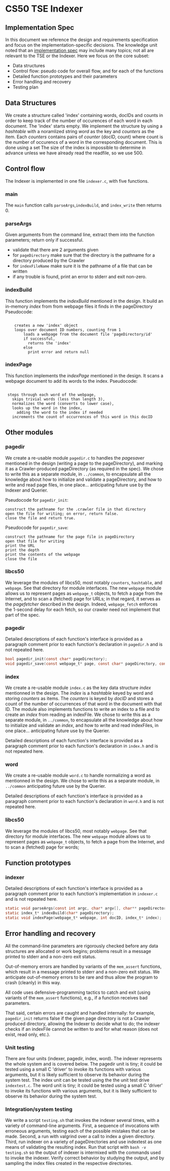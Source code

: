 # CS50 TSE Indexer
## Implementation Spec

In this document we reference the design and requirements specification and focus on the implementation-specific decisions. 
The knowledge unit noted that an [implementation spec](https://github.com/cs50fall2023/home/blob/main/knowledge/units/design.md#implementation-spec) may include many topics; not all are relevant to the TSE or the Indexer.
Here we focus on the core subset:

-  Data structures
-  Control flow: pseudo code for overall flow, and for each of the functions
-  Detailed function prototypes and their parameters
-  Error handling and recovery
-  Testing plan

## Data Structures

We create a structure called 'index' containing words, docIDs and counts in order to keep track of the number of occurences of each word in each document. 
The 'index' starts empty. 
We implement the structure by using a _hashtable_ with a noramlized string _word_ as the key and _counters_ as the item. 
Each _counters_ contains pairs of _counter_ (docID, count) where count is the number of occurencs of a word in the corresponding document. This is done using a set
The size of the index is impossible to determine in advance unless we have already read the readfile, so we use 500.

## Control flow

The Indexer is implemented in one file `indexer.c`, with five functions.

### main

The `main` function calls `parseArgs`,`indexBuild`, and `index_write` then returns 0.

### parseArgs

Given arguments from the command line, extract them into the function parameters; return only if successful.

* validate that there are 2 arguments given
* for `pageDirectory` make sure that the directory is the pathname for a directory produced by the Crawler
* for `indexFileName` make sure it is the pathname of a file that can be written
* if any trouble is found, print an error to stderr and exit non-zero.

### indexBuild

This function implements the _indexBuild_ mentioned in the design. It build an in-memory _index_ from  from webpage files it finds in the pageDirectory
Pseudocode:

```

    creates a new 'index' object
    loops over document ID numbers, counting from 1
        loads a webpage from the document file 'pageDirectory/id'
        if successful, 
          returns the 'index'
        else 
          print error and return null

```

### indexPage

This function implements the _indexPage_ mentioned in the design. It scans a webpage document to add its words to the index.
Pseudocode:

```

 steps through each word of the webpage,
   skips trivial words (less than length 3),
   normalizes the word (converts to lower case),
   looks up the word in the index,
     adding the word to the index if needed
   increments the count of occurrences of this word in this docID

```

## Other modules



### pagedir

We create a re-usable module `pagedir.c` to handles the *pagesaver*  mentioned in the design (writing a page to the pageDirectory), and marking it as a Crawler-produced pageDirectory (as required in the spec).
We chose to write this as a separate module, in `../common`, to encapsulate all the knowledge about how to initialize and validate a pageDirectory, and how to write and read page files, in one place... anticipating future use by the Indexer and Querier.

Pseudocode for `pagedir_init`:

	construct the pathname for the .crawler file in that directory
	open the file for writing; on error, return false.
	close the file and return true.


Pseudocode for `pagedir_save`:

	construct the pathname for the page file in pageDirectory
	open that file for writing
	print the URL
	print the depth
	print the contents of the webpage
	close the file


### libcs50

We leverage the modules of libcs50, most notably `counters`, `hashtable`, and `webpage`.
See that directory for module interfaces.
The new `webpage` module allows us to represent pages as `webpage_t` objects, to fetch a page from the Internet, and to scan a (fetched) page for URLs; in that regard, it serves as the *pagefetcher* described in the design.
Indeed, `webpage_fetch` enforces the 1-second delay for each fetch, so our crawler need not implement that part of the spec.


### pagedir

Detailed descriptions of each function's interface is provided as a paragraph comment prior to each function's declaration in `pagedir.h` and is not repeated here.

```c
bool pagedir_init(const char* pageDirectory);
void pagedir_save(const webpage_t* page, const char* pageDirectory, const int docID);
```


### index

We create a re-usable module `index.c` as the key data structure _index_ mentionned in the design. 
The _index_ is a _hashtable_ keyed by word and storing _counters_ as items. The _counters_ is keyed by _docID_ and stores a count of the number of occurrences of that word in the document with that ID.
The module also implements functions to write an index to a file and to create an _index_ from reading an indexFile.
We chose to write this as a separate module, in `../common`, to encapsulate all the knowledge about how to initialize and validate an _index_, and how to write and read indexFiles, in one place... anticipating future use by the Querier.

Detailed descriptions of each function's interface is provided as a paragraph comment prior to each function's declaration in `index.h` and is not repeated here.


### word

We create a re-usable module `word.c` to handle normalizing a word as mentionned in the design. 
We chose to write this as a separate module, in `../common` anticipating future use by the Querier.

Detailed descriptions of each function's interface is provided as a paragraph comment prior to each function's declaration in `word.h` and is not repeated here.

### libcs50

We leverage the modules of libcs50, most notably `webpage`.
See that directory for module interfaces.
The new `webpage` module allows us to represent pages as `webpage_t` objects, to fetch a page from the Internet, and to scan a (fetched) page for words;

## Function prototypes

### indexer

Detailed descriptions of each function's interface is provided as a paragraph comment prior to each function's implementation in `indexer.c` and is not repeated here.

```c
static void parseArgs(const int argc, char* argv[], char** pageDirectory, char** indexFilename);
static index_t* indexBuild(char* pageDirectory);
static void indexPage(webpage_t* webpage, int docID, index_t* index);
```



## Error handling and recovery

All the command-line parameters are rigorously checked before any data structures are allocated or work begins; problems result in a message printed to stderr and a non-zero exit status.

Out-of-memory errors are handled by variants of the `mem_assert` functions, which result in a message printed to stderr and a non-zero exit status.
We anticipate out-of-memory errors to be rare and thus allow the program to crash (cleanly) in this way.

All code uses defensive-programming tactics to catch and exit (using variants of the `mem_assert` functions), e.g., if a function receives bad parameters.

That said, certain errors are caught and handled internally: for example, `pagedir_init` returns false if the given page directory is not a Crawler produced directory, allowing the Indexer to decide what to do; the indexer checks if an indexFile cannot be written to and for what reason (does not exist, read only, etc.).

### Unit testing

There are four units (indexer, pagedir, index, word).
The indexer represents the whole system and is covered below.
The pagedir unit is tiny; it could be tested using a small C 'driver' to invoke its functions with various arguments, but it is likely sufficient to observe its behavior during the system test.
The index unit can be tested using the the unit test drive `indextest.c`.
The word unit is tiny; it could be tested using a small C 'driver' to invoke its functions with various arguments, but it is likely sufficient to observe its behavior during the system test.

### Integration/system testing

We write a script `testing.sh` that invokes the indexer several times, with a variety of command-line arguments.
First, a sequence of invocations with erroneous arguments, testing each of the possible mistakes that can be made.
Second, a run with valgrind over a call to index a given directory.
Third, run indexer on a variety of pageDirectories and use indextest as one means of validating the resulting index.
Run that script with `bash -v testing.sh` so the output of indexer is intermixed with the commands used to invoke the indexer.
Verify correct behavior by studying the output, and by sampling the index files created in the respective directories.

